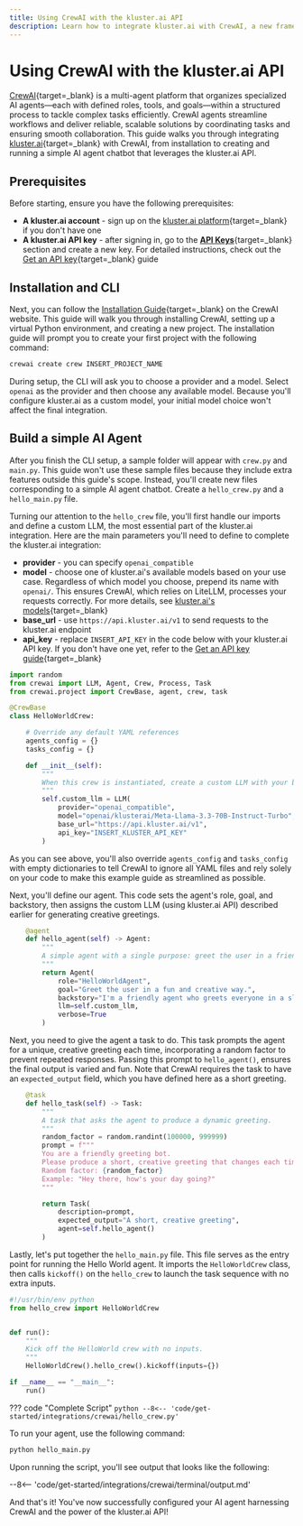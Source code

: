 ```yaml
---
title: Using CrewAI with the kluster.ai API
description: Learn how to integrate kluster.ai with CrewAI, a new framework for orchestrating autonomous AI agents, to launch and configure your AI agent chatbot.
---
```


# Using CrewAI with the kluster.ai API

[CrewAI](https://www.crewai.com/){target=\_blank} is a multi-agent platform that organizes specialized AI agents—each with defined roles, tools, and goals—within a structured process to tackle complex tasks efficiently. CrewAI agents streamline workflows and deliver reliable, scalable solutions by coordinating tasks and ensuring smooth collaboration. This guide walks you through integrating [kluster.ai](https://www.kluster.ai/){target=\_blank} with CrewAI, from installation to creating and running a simple AI agent chatbot that leverages the kluster.ai API.

## Prerequisites

Before starting, ensure you have the following prerequisites:

- **A kluster.ai account** - sign up on the [kluster.ai platform](https://platform.kluster.ai/signup){target=\_blank} if you don't have one
- **A kluster.ai API key** - after signing in, go to the [**API Keys**](https://platform.kluster.ai/apikeys){target=\_blank} section and create a new key. For detailed instructions, check out the [Get an API key](/get-started/get-api-key/){target=\_blank} guide

## Installation and CLI

Next, you can follow the [Installation Guide](https://docs.crewai.com/installation){target=\_blank} on the CrewAI website. This guide will walk you through installing CrewAI, setting up a virtual Python environment, and creating a new project. The installation guide will prompt you to create your first project with the following command:

```bash
crewai create crew INSERT_PROJECT_NAME
```

During setup, the CLI will ask you to choose a provider and a model. Select `openai` as the provider and then choose any available model. Because you'll configure kluster.ai as a custom model, your initial model choice won't affect the final integration.

## Build a simple AI Agent

After you finish the CLI setup, a sample folder will appear with `crew.py` and `main.py`. This guide won't use these sample files because they include extra features outside this guide's scope. Instead, you'll create new files corresponding to a simple AI agent chatbot. Create a `hello_crew.py` and a `hello_main.py` file. 

Turning our attention to the `hello_crew` file, you'll first handle our imports and define a custom LLM, the most essential part of the kluster.ai integration. Here are the main parameters you'll need to define to complete the kluster.ai integration:

  - **provider** - you can specify `openai_compatible`
  - **model** - choose one of kluster.ai's available models based on your use case. Regardless of which model you choose, prepend its name with `openai/`. This ensures CrewAI, which relies on LiteLLM, processes your requests correctly. For more details, see [kluster.ai's models](/api-reference/reference/#list-supported-models){target=\_blank}
  - **base_url** - use `https://api.kluster.ai/v1` to send requests to the kluster.ai endpoint
  - **api_key** - replace `INSERT_API_KEY` in the code below with your kluster.ai API key. If you don't have one yet, refer to the [Get an API key guide](/get-started/get-api-key/){target=\_blank}
  
```python
import random
from crewai import LLM, Agent, Crew, Process, Task
from crewai.project import CrewBase, agent, crew, task

@CrewBase
class HelloWorldCrew:

	# Override any default YAML references
    agents_config = {}
    tasks_config = {}

    def __init__(self):
        """
        When this crew is instantiated, create a custom LLM with your base_url.
        """
        self.custom_llm = LLM(
            provider="openai_compatible", 
            model="openai/klusterai/Meta-Llama-3.3-70B-Instruct-Turbo",
            base_url="https://api.kluster.ai/v1",
            api_key="INSERT_KLUSTER_API_KEY"
        )
```

As you can see above, you'll also override `agents_config` and `tasks_config` with empty dictionaries to tell CrewAI to ignore all YAML files and rely solely on your code to make this example guide as streamlined as possible. 

Next, you'll define our agent. This code sets the agent's role, goal, and backstory, then assigns the custom LLM (using kluster.ai API) described earlier for generating creative greetings.

```python
    @agent
    def hello_agent(self) -> Agent:
        """
        A simple agent with a single purpose: greet the user in a friendly, varied way.
        """
        return Agent(
            role="HelloWorldAgent",
            goal="Greet the user in a fun and creative way.",
            backstory="I'm a friendly agent who greets everyone in a slightly different manner!",
            llm=self.custom_llm,
            verbose=True
        )
```

Next, you need to give the agent a task to do. This task prompts the agent for a unique, creative greeting each time, incorporating a random factor to prevent repeated responses. Passing this prompt to `hello_agent()`, ensures the final output is varied and fun. Note that CrewAI requires the task to have an `expected_output` field, which you have defined here as a short greeting.  

```python
    @task
    def hello_task(self) -> Task:
        """
        A task that asks the agent to produce a dynamic greeting.
        """
        random_factor = random.randint(100000, 999999)
        prompt = f"""
        You are a friendly greeting bot. 
        Please produce a short, creative greeting that changes each time. 
        Random factor: {random_factor}
        Example: "Hey there, how's your day going?"
        """

        return Task(
            description=prompt,
            expected_output="A short, creative greeting",
            agent=self.hello_agent()
        )
```

Lastly, let's put together the `hello_main.py` file. This file serves as the entry point for running the Hello World agent. It imports the `HelloWorldCrew` class, then calls `kickoff()` on the `hello_crew` to launch the task sequence with no extra inputs. 

```python
#!/usr/bin/env python
from hello_crew import HelloWorldCrew


def run():
    """
    Kick off the HelloWorld crew with no inputs.
    """
    HelloWorldCrew().hello_crew().kickoff(inputs={})

if __name__ == "__main__":
    run()

```

??? code "Complete Script"
    ```python
    --8<-- 'code/get-started/integrations/crewai/hello_crew.py'
    ```

To run your agent, use the following command:

```bash
python hello_main.py
```

Upon running the script, you'll see output that looks like the following:

--8<-- 'code/get-started/integrations/crewai/terminal/output.md'

And that's it! You've now successfully configured your AI agent harnessing CrewAI and the power of the kluster.ai API! 